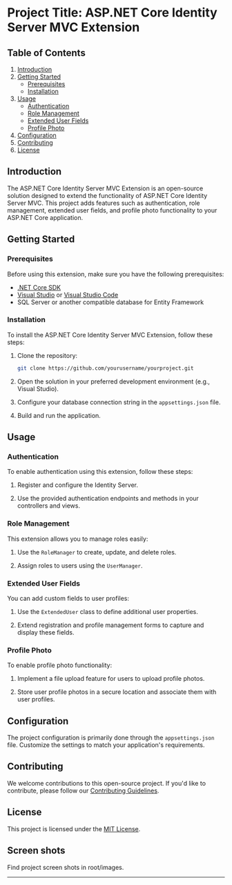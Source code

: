 # Project Title: ASP.NET Core Identity Server MVC Extension

## Table of Contents

1. [Introduction](#introduction)
2. [Getting Started](#getting-started)
   - [Prerequisites](#prerequisites)
   - [Installation](#installation)
3. [Usage](#usage)
   - [Authentication](#authentication)
   - [Role Management](#role-management)
   - [Extended User Fields](#extended-user-fields)
   - [Profile Photo](#profile-photo)
4. [Configuration](#configuration)
5. [Contributing](#contributing)
6. [License](#license)

## Introduction

The ASP.NET Core Identity Server MVC Extension is an open-source solution designed to extend the functionality of ASP.NET Core Identity Server MVC. This project adds features such as authentication, role management, extended user fields, and profile photo functionality to your ASP.NET Core application.

## Getting Started

### Prerequisites

Before using this extension, make sure you have the following prerequisites:

- [.NET Core SDK](https://dotnet.microsoft.com/download)
- [Visual Studio](https://visualstudio.microsoft.com/) or [Visual Studio Code](https://code.visualstudio.com/)
- SQL Server or another compatible database for Entity Framework

### Installation

To install the ASP.NET Core Identity Server MVC Extension, follow these steps:

1. Clone the repository:

   ```bash
   git clone https://github.com/yourusername/yourproject.git
   ```

2. Open the solution in your preferred development environment (e.g., Visual Studio).

3. Configure your database connection string in the `appsettings.json` file.

4. Build and run the application.

## Usage

### Authentication

To enable authentication using this extension, follow these steps:

1. Register and configure the Identity Server.

2. Use the provided authentication endpoints and methods in your controllers and views.

### Role Management

This extension allows you to manage roles easily:

1. Use the `RoleManager` to create, update, and delete roles.

2. Assign roles to users using the `UserManager`.

### Extended User Fields

You can add custom fields to user profiles:

1. Use the `ExtendedUser` class to define additional user properties.

2. Extend registration and profile management forms to capture and display these fields.

### Profile Photo

To enable profile photo functionality:

1. Implement a file upload feature for users to upload profile photos.

2. Store user profile photos in a secure location and associate them with user profiles.

## Configuration

The project configuration is primarily done through the `appsettings.json` file. Customize the settings to match your application's requirements.

## Contributing

We welcome contributions to this open-source project. If you'd like to contribute, please follow our [Contributing Guidelines](CONTRIBUTING.md).

## License

This project is licensed under the [MIT License](LICENSE).


## Screen shots

Find project screen shots in root/images. 

---



